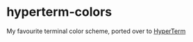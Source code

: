 # hyperterm-colors

My favourite terminal color scheme, ported over to [HyperTerm][hyperterm]

[hyperterm]: https://hyperterm.org/
